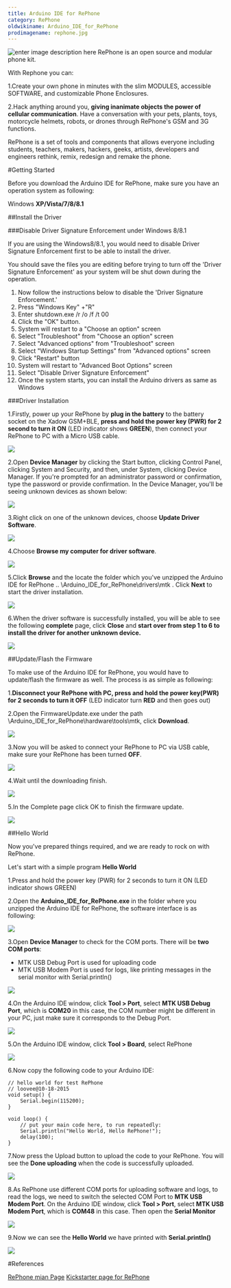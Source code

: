 ```yaml
---
title: Arduino IDE for RePhone
category: RePhone
oldwikiname: Arduino_IDE_for_RePhone
prodimagename: rephone.jpg
---
```


![enter image description here](https://raw.githubusercontent.com/SeeedDocument/Arduino_IDE_For_RePhone/master/images/rephone.jpg)
RePhone is an open source and modular phone kit.

With Rephone you can:

1.Create your own phone in minutes with the slim MODULES, accessible SOFTWARE, and customizable Phone Enclosures.

2.Hack anything around you, **giving inanimate objects the power of cellular communication**. Have a conversation with your pets, plants, toys, motorcycle helmets, robots, or drones through RePhone's GSM and 3G functions.

RePhone is a set of tools and components that allows everyone including students, teachers, makers, hackers, geeks, artists, developers and engineers rethink, remix, redesign and remake the phone. 

#Getting Started

Before you download the Arduino IDE for RePhone, make sure you have an operation system as following:

Windows **XP/Vista/7/8/8.1**

##Install the Driver

###Disable Driver Signature Enforcement under Windows 8/8.1

If you are using the Windows8/8.1, you would need to disable Driver Signature Enforcement first to be able to install the driver.

You should save the files you are editing before trying to turn off the 'Driver Signature Enforcement' as your system will be shut down during the operation.

1. Now follow the instructions below to disable the 'Driver Signature Enforcement.' 
2. Press "Windows Key" +"R" 
3. Enter shutdown.exe /r /o /f /t 00 
4. Click the "OK" button.
5. System will restart to a "Choose an option" screen
6. Select "Troubleshoot" from "Choose an option" screen
7. Select "Advanced options" from "Troubleshoot" screen
8. Select "Windows Startup Settings" from "Advanced options" screen
9. Click "Restart" button
10. System will restart to "Advanced Boot Options" screen
11. Select "Disable Driver Signature Enforcement"
12. Once the system starts, you can install the Arduino drivers as same as Windows

###Driver Installation

1.Firstly, power up your RePhone by **plug in the battery** to the battery socket on the Xadow GSM+BLE, **press and hold the power key (PWR) for 2 second to turn it ON** (LED indicator shows **GREEN**), then connect your RePhone to PC with a Micro USB cable. 


![](https://raw.githubusercontent.com/SeeedDocument/Arduino_IDE_For_RePhone/master/images/10.png)

2.Open **Device Manager** by clicking the Start button, clicking Control Panel, clicking System and Security, and then, under System, clicking Device Manager. If you're prompted for an administrator password or confirmation, type the password or provide confirmation. 
In the Device Manager, you'll be seeing unknown devices as shown below: 

![](https://raw.githubusercontent.com/SeeedDocument/Arduino_IDE_For_RePhone/master/images/20.png)

3.Right click on one of the unknown devices, choose **Update Driver Software**.

![](https://raw.githubusercontent.com/SeeedDocument/Arduino_IDE_For_RePhone/master/images/30.png)

4.Choose **Browse my computer for driver software**.

![](https://raw.githubusercontent.com/SeeedDocument/Arduino_IDE_For_RePhone/master/images/40.png)

5.Click **Browse** and the locate the folder which you've unzipped the Arduino IDE for RePhone .. \Arduino_IDE_for_RePhone\drivers\mtk . Click **Next** to start the driver installation.

![](https://raw.githubusercontent.com/SeeedDocument/Arduino_IDE_For_RePhone/master/images/50.png)

6.When the driver software is successfully installed, you will be able to see the following **complete** page, click **Close** and **start over from step 1 to 6 to install the driver for another unknown device.**

![](https://raw.githubusercontent.com/SeeedDocument/Arduino_IDE_For_RePhone/master/images/60.png)


##Update/Flash the Firmware

To make use of the Arduino IDE for RePhone, you would have to update/flash the firmware as well. The process is as simple as following:

1.**Disconnect your RePhone with PC, press and hold the power key(PWR) for 2 seconds to turn it OFF** (LED indicator turn **RED** and then goes out)

2.Open the FirmwareUpdate.exe under the path \Arduino_IDE_for_RePhone\hardware\tools\mtk, click **Download**. 

![](https://raw.githubusercontent.com/SeeedDocument/Arduino_IDE_For_RePhone/master/images/70.png)

3.Now you will be asked to connect your RePhone to PC via USB cable, make sure your RePhone has been turned **OFF**. 

![](https://raw.githubusercontent.com/SeeedDocument/Arduino_IDE_For_RePhone/master/images/80.png)

4.Wait until the downloading finish. 

![](https://raw.githubusercontent.com/SeeedDocument/Arduino_IDE_For_RePhone/master/images/900.png)

5.In the Complete page click OK to finish the firmware update.

![](https://raw.githubusercontent.com/SeeedDocument/Arduino_IDE_For_RePhone/master/images/100.png)


##Hello World

Now you've prepared things required, and we are ready to rock on with RePhone.

Let's start with a simple program **Hello World**

1.Press and hold the power key (PWR) for 2 seconds to turn it ON (LED indicator shows GREEN) 

2.Open the **Arduino_IDE_for_RePhone.exe** in the folder where you unzipped the Arduino IDE for RePhone, the software interface is as following:

![](https://raw.githubusercontent.com/SeeedDocument/Arduino_IDE_For_RePhone/master/images/110.png)

3.Open **Device Manager** to check for the COM ports. There will be **two COM ports**:


* MTK USB Debug Port is used for uploading code
* MTK USB Modem Port is used for logs, like printing messages in the serial monitor with Serial.println()

![](https://raw.githubusercontent.com/SeeedDocument/Arduino_IDE_For_RePhone/master/images/120.png)

4.On the Arduino IDE window, click **Tool > Port**, select **MTK USB Debug Port**, which is **COM20** in this case, the COM number might be different in your PC, just make sure it corresponds to the Debug Port. 

![](https://raw.githubusercontent.com/SeeedDocument/Arduino_IDE_For_RePhone/master/images/130.png)

5.On the Arduino IDE window, click **Tool > Board**, select RePhone

![](https://raw.githubusercontent.com/SeeedDocument/Arduino_IDE_For_RePhone/master/images/140.png)

6.Now copy the following code to your Arduino IDE:

    // hello world for test RePhone
    // loovee@10-18-2015
    void setup() {
        Serial.begin(115200);
    }
       
    void loop() {
        // put your main code here, to run repeatedly:
        Serial.println("Hello World, Hello RePhone!");
        delay(100);
    }
    
7.Now press the Upload button to upload the code to your RePhone. You will see the **Done uploading** when the code is successfully uploaded.

![](https://raw.githubusercontent.com/SeeedDocument/Arduino_IDE_For_RePhone/master/images/150.png)

8.As RePhone use different COM ports for uploading software and logs, to read the logs, we need to switch the selected COM Port to **MTK USB Modem Port**. On the Arduino IDE window, click **Tool > Port**, select **MTK USB Modem Port**, which is **COM48** in this case.
Then open the **Serial Monitor**

![](https://raw.githubusercontent.com/SeeedDocument/Arduino_IDE_For_RePhone/master/images/160.png)

9.Now we can see the **Hello World** we have printed with **Serial.println()**

![](https://raw.githubusercontent.com/SeeedDocument/Arduino_IDE_For_RePhone/master/images/170.png)


#References

[RePhone mian Page](http://www.seeed.cc/rephone)
[Kickstarter page for RePhone](https://www.kickstarter.com/projects/seeed/rephone-kit-worlds-first-open-source-and-modular-p)

